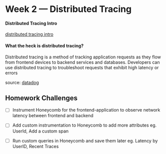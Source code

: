 # Week 2 — Distributed Tracing

#### Distributed Tracing Intro
[distributed tracing intro](http://localhost/ "link title")

#### What the heck is distributed tracing?

Distributed tracing is a method of tracking application requests as they flow from frontend devices to backend services and databases. Developers can use distributed tracing to troubleshoot requests that exhibit high latency or errors

source: [datadog](https://www.datadoghq.com/knowledge-center/distributed-tracing/#:~:text=Distributed%20tracing%20is%20a%20method,exhibit%20high%20latency%20or%20errors.)












## Homework Challenges

- [ ] Instrument Honeycomb for the frontend-application to observe network latency between frontend and backend

- [ ] Add custom instrumentation to Honeycomb to add more attributes eg. UserId, Add a custom span

- [ ] Run custom queries in Honeycomb and save them later eg. Latency by UserID, Recent Traces


